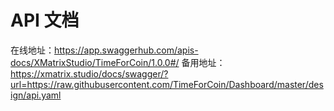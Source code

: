 # API 文档

在线地址：<https://app.swaggerhub.com/apis-docs/XMatrixStudio/TimeForCoin/1.0.0#/>
备用地址：<https://xmatrix.studio/docs/swagger/?url=https://raw.githubusercontent.com/TimeForCoin/Dashboard/master/design/api.yaml>
